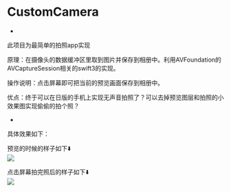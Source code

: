 # CustomCamera  
-
此项目为最简单的拍照app实现  

原理：在摄像头的数据缓冲区里取到图片并保存到相册中。利用AVFoundation的AVCaptureSession相关的swift3的实现。 
 
操作说明：点击屏幕即可把当前的预览画面保存到相册中。  

优点：终于可以在日版的手机上实现无声音拍照了？可以去掉预览图层和拍照的小效果图实现偷偷的拍个照？  

-

具体效果如下：  

预览的时候的样子如下⬇️  
![](http://ovfstv47l.bkt.clouddn.com/17-8-29/6992556.jpg?imageMogr2/thumbnail/!60p)  

点击屏幕拍完照后的样子如下⬇️  
![](http://ovfstv47l.bkt.clouddn.com/17-8-29/6992556.jpg?imageMogr2/thumbnail/!60p)
